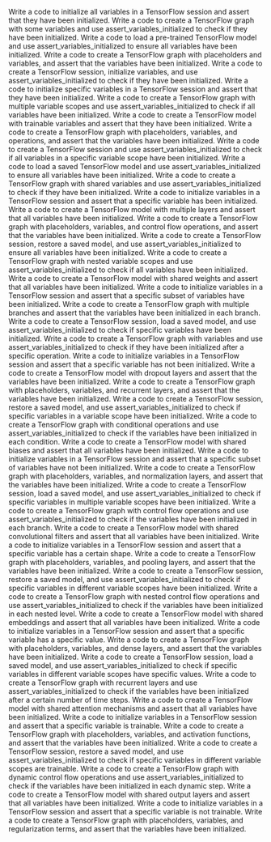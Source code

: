 Write a code to initialize all variables in a TensorFlow session and assert that they have been initialized.
Write a code to create a TensorFlow graph with some variables and use assert_variables_initialized to check if they have been initialized.
Write a code to load a pre-trained TensorFlow model and use assert_variables_initialized to ensure all variables have been initialized.
Write a code to create a TensorFlow graph with placeholders and variables, and assert that the variables have been initialized.
Write a code to create a TensorFlow session, initialize variables, and use assert_variables_initialized to check if they have been initialized.
Write a code to initialize specific variables in a TensorFlow session and assert that they have been initialized.
Write a code to create a TensorFlow graph with multiple variable scopes and use assert_variables_initialized to check if all variables have been initialized.
Write a code to create a TensorFlow model with trainable variables and assert that they have been initialized.
Write a code to create a TensorFlow graph with placeholders, variables, and operations, and assert that the variables have been initialized.
Write a code to create a TensorFlow session and use assert_variables_initialized to check if all variables in a specific variable scope have been initialized.
Write a code to load a saved TensorFlow model and use assert_variables_initialized to ensure all variables have been initialized.
Write a code to create a TensorFlow graph with shared variables and use assert_variables_initialized to check if they have been initialized.
Write a code to initialize variables in a TensorFlow session and assert that a specific variable has been initialized.
Write a code to create a TensorFlow model with multiple layers and assert that all variables have been initialized.
Write a code to create a TensorFlow graph with placeholders, variables, and control flow operations, and assert that the variables have been initialized.
Write a code to create a TensorFlow session, restore a saved model, and use assert_variables_initialized to ensure all variables have been initialized.
Write a code to create a TensorFlow graph with nested variable scopes and use assert_variables_initialized to check if all variables have been initialized.
Write a code to create a TensorFlow model with shared weights and assert that all variables have been initialized.
Write a code to initialize variables in a TensorFlow session and assert that a specific subset of variables have been initialized.
Write a code to create a TensorFlow graph with multiple branches and assert that the variables have been initialized in each branch.
Write a code to create a TensorFlow session, load a saved model, and use assert_variables_initialized to check if specific variables have been initialized.
Write a code to create a TensorFlow graph with variables and use assert_variables_initialized to check if they have been initialized after a specific operation.
Write a code to initialize variables in a TensorFlow session and assert that a specific variable has not been initialized.
Write a code to create a TensorFlow model with dropout layers and assert that the variables have been initialized.
Write a code to create a TensorFlow graph with placeholders, variables, and recurrent layers, and assert that the variables have been initialized.
Write a code to create a TensorFlow session, restore a saved model, and use assert_variables_initialized to check if specific variables in a variable scope have been initialized.
Write a code to create a TensorFlow graph with conditional operations and use assert_variables_initialized to check if the variables have been initialized in each condition.
Write a code to create a TensorFlow model with shared biases and assert that all variables have been initialized.
Write a code to initialize variables in a TensorFlow session and assert that a specific subset of variables have not been initialized.
Write a code to create a TensorFlow graph with placeholders, variables, and normalization layers, and assert that the variables have been initialized.
Write a code to create a TensorFlow session, load a saved model, and use assert_variables_initialized to check if specific variables in multiple variable scopes have been initialized.
Write a code to create a TensorFlow graph with control flow operations and use assert_variables_initialized to check if the variables have been initialized in each branch.
Write a code to create a TensorFlow model with shared convolutional filters and assert that all variables have been initialized.
Write a code to initialize variables in a TensorFlow session and assert that a specific variable has a certain shape.
Write a code to create a TensorFlow graph with placeholders, variables, and pooling layers, and assert that the variables have been initialized.
Write a code to create a TensorFlow session, restore a saved model, and use assert_variables_initialized to check if specific variables in different variable scopes have been initialized.
Write a code to create a TensorFlow graph with nested control flow operations and use assert_variables_initialized to check if the variables have been initialized in each nested level.
Write a code to create a TensorFlow model with shared embeddings and assert that all variables have been initialized.
Write a code to initialize variables in a TensorFlow session and assert that a specific variable has a specific value.
Write a code to create a TensorFlow graph with placeholders, variables, and dense layers, and assert that the variables have been initialized.
Write a code to create a TensorFlow session, load a saved model, and use assert_variables_initialized to check if specific variables in different variable scopes have specific values.
Write a code to create a TensorFlow graph with recurrent layers and use assert_variables_initialized to check if the variables have been initialized after a certain number of time steps.
Write a code to create a TensorFlow model with shared attention mechanisms and assert that all variables have been initialized.
Write a code to initialize variables in a TensorFlow session and assert that a specific variable is trainable.
Write a code to create a TensorFlow graph with placeholders, variables, and activation functions, and assert that the variables have been initialized.
Write a code to create a TensorFlow session, restore a saved model, and use assert_variables_initialized to check if specific variables in different variable scopes are trainable.
Write a code to create a TensorFlow graph with dynamic control flow operations and use assert_variables_initialized to check if the variables have been initialized in each dynamic step.
Write a code to create a TensorFlow model with shared output layers and assert that all variables have been initialized.
Write a code to initialize variables in a TensorFlow session and assert that a specific variable is not trainable.
Write a code to create a TensorFlow graph with placeholders, variables, and regularization terms, and assert that the variables have been initialized.